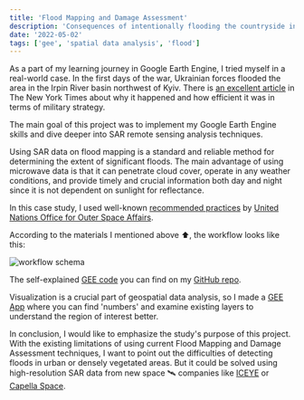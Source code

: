 ```yaml
---
title: 'Flood Mapping and Damage Assessment'
description: 'Consequences of intentionally flooding the countryside in the Irpin River basin northwest of Kyiv.'
date: '2022-05-02'
tags: ['gee', 'spatial data analysis', 'flood']
---
```


As a part of my learning journey in Google Earth Engine, I tried myself in a real-world case. In the first days of the war, Ukrainian forces flooded the area in the Irpin River basin northwest of Kyiv. There is <a href="https://www.nytimes.com/2022/04/27/world/europe/ukraine-russia-war-flood-infrastructure.html" target="_blank">an excellent article</a> in The New York Times about why it happened and how efficient it was in terms of military strategy.

The main goal of this project was to implement my Google Earth Engine skills and dive deeper into SAR remote sensing analysis techniques. 

Using SAR data on flood mapping is a standard and reliable method for determining the extent of significant floods. The main advantage of using microwave data is that it can penetrate cloud cover, operate in any weather conditions, and provide timely and crucial information both day and night since it is not dependent on sunlight for reflectance.

In this case study, I used well-known <a href='https://www.space4water.org/capacity-building-and-training-material/recommended-practice-flood-mapping-and-damage-assessment' target="_blank">recommended practices</a> by [United Nations Office for Outer Space Affairs](https://www.space4water.org/stakeholder/united-nations-office-outer-space-affairs).

According to the materials I mentioned above ⬆️, the workflow looks like this:

![workflow schema](/images/projects/flood_mapping_GEE_workflow_1.png)

The self-explained [GEE code](https://github.com/Pancheliuga/flood-mapping-damage-assessment/blob/main/gee-script) you can find on my [GitHub repo](https://github.com/Pancheliuga/flood-mapping-damage-assessment).

Visualization is a crucial part of geospatial data analysis, so I made a [GEE App](https://pancheliuga.users.earthengine.app/view/flood-mapping) where you can find 'numbers' and examine existing layers to understand the region of interest better. 

In conclusion, I would like to emphasize the study's purpose of this project. With the existing limitations of using current Flood Mapping and Damage Assessment techniques, I want to point out the difficulties of detecting floods in urban or densely vegetated areas. But it could be solved using high-resolution SAR data from new space 🛰️ companies like [ICEYE](https://www.iceye.com/) or [Capella Space](https://www.capellaspace.com/).